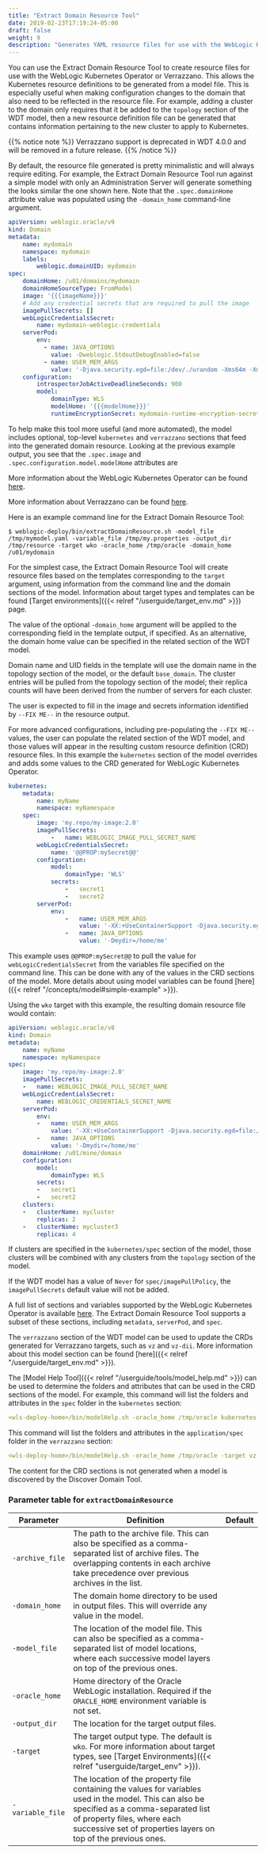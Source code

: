 ```yaml
---
title: "Extract Domain Resource Tool"
date: 2019-02-23T17:19:24-05:00
draft: false
weight: 9
description: "Generates YAML resource files for use with the WebLogic Kubernetes Operator or Verrazzano."
---
```



You can use the Extract Domain Resource Tool to create resource files for use with the WebLogic Kubernetes Operator
or Verrazzano. This allows the Kubernetes resource definitions to be generated from a model file.  This is especially
useful when making configuration changes to the domain that also need to be reflected in the resource file. For example,
adding a cluster to the domain only requires that it be added to the `topology` section of the WDT model, then a new
resource definition file can be generated that contains information pertaining to the new cluster to apply to Kubernetes.

{{% notice note %}}
Verrazzano support is deprecated in WDT 4.0.0 and will be removed in a future release.
{{% /notice %}}

By default, the resource file generated is pretty minimalistic and will always require editing.  For example, the Extract
Domain Resource Tool run against a simple model with only an Administration Server will generate something the looks
similar the one shown here.  Note that the `.spec.domainHome` attribute value was populated using the `-domain_home`
command-line argument.

```yaml
apiVersion: weblogic.oracle/v9
kind: Domain
metadata:
    name: mydomain
    namespace: mydomain
    labels:
        weblogic.domainUID: mydomain
spec:
    domainHome: /u01/domains/mydomain
    domainHomeSourceType: FromModel
    image: '{{{imageName}}}'
    # Add any credential secrets that are required to pull the image
    imagePullSecrets: []
    webLogicCredentialsSecret:
        name: mydomain-weblogic-credentials
    serverPod:
        env:
          - name: JAVA_OPTIONS
            value: -Dweblogic.StdoutDebugEnabled=false
          - name: USER_MEM_ARGS
            value: '-Djava.security.egd=file:/dev/./urandom -Xms64m -Xmx256m '
    configuration:
        introspectorJobActiveDeadlineSeconds: 900
        model:
            domainType: WLS
            modelHome: '{{{modelHome}}}'
            runtimeEncryptionSecret: mydomain-runtime-encryption-secret
```

To help make this tool more useful (and more automated), the model includes optional, top-level `kubernetes` and
`verrazzano` sections that feed into the generated domain resource.  Looking at the previous example output, you see
that the `.spec.image` and `.spec.configuration.model.modelHome` attributes are 


More information about the WebLogic Kubernetes Operator can be found [here](https://oracle.github.io/weblogic-kubernetes-operator).

More information about Verrazzano can be found [here](https://verrazzano.io/latest/docs/).

Here is an example command line for the Extract Domain Resource Tool:

    $ weblogic-deploy/bin/extractDomainResource.sh -model_file /tmp/mymodel.yaml -variable_file /tmp/my.properties -output_dir /tmp/resource -target wko -oracle_home /tmp/oracle -domain_home /u01/mydomain 

For the simplest case, the Extract Domain Resource Tool will create resource files based on the templates corresponding
to the `target` argument, using information from the command line and the domain sections of the model. Information
about target types and templates can be found [Target environments]({{< relref "/userguide/target_env.md" >}}) page.

The value of the optional `-domain_home` argument will be applied to the corresponding field in the template output, if specified. As an alternative, the domain home value can be specified in the related section of the WDT model. 

Domain name and UID fields in the template will use the domain name in the topology section of the model, or the default `base_domain`. The cluster entries will be pulled from the topology section of the model; their replica counts will have been derived from the number of servers for each cluster.

The user is expected to fill in the image and secrets information identified by `--FIX ME--` in the resource output.

For more advanced configurations, including pre-populating the `--FIX ME--` values, the user can populate the related section of the WDT model, and those values will appear in the resulting custom resource definition (CRD) resource files. In this example the `kubernetes` section of the model overrides and adds some values to the CRD generated for WebLogic Kubernetes Operator.
```yaml
kubernetes:
    metadata:
        name: myName
        namespace: myNamespace
    spec:
        image: 'my.repo/my-image:2.0'
        imagePullSecrets:
            -   name: WEBLOGIC_IMAGE_PULL_SECRET_NAME
        webLogicCredentialsSecret:
            name: '@@PROP:mySecret@@'
        configuration:
            model:
                domainType: 'WLS'
            secrets:
                -   secret1
                -   secret2
        serverPod:
            env:
                -   name: USER_MEM_ARGS
                    value: '-XX:+UseContainerSupport -Djava.security.egd=file:/dev/./urandom'
                -   name: JAVA_OPTIONS
                    value: '-Dmydir=/home/me'
```
This example uses `@@PROP:mySecret@@` to pull the value for `webLogicCredentialsSecret` from the variables file specified on the command line. This can be done with any of the values in the CRD sections of the model. More details about using model variables can be found [here]({{< relref "/concepts/model#simple-example" >}}).

Using the `wko` target with this example, the resulting domain resource file would contain:
```yaml
apiVersion: weblogic.oracle/v8
kind: Domain
metadata:
    name: myName
    namespace: myNamespace
spec:
    image: 'my.repo/my-image:2.0'
    imagePullSecrets:
    -   name: WEBLOGIC_IMAGE_PULL_SECRET_NAME
    webLogicCredentialsSecret:
        name: WEBLOGIC_CREDENTIALS_SECRET_NAME
    serverPod:
        env:
        -   name: USER_MEM_ARGS
            value: '-XX:+UseContainerSupport -Djava.security.egd=file:/dev/./urandom'
        -   name: JAVA_OPTIONS
            value: '-Dmydir=/home/me'
    domainHome: /u01/mine/domain
    configuration:
        model:
            domainType: WLS
        secrets:
        -   secret1
        -   secret2
    clusters:
    -   clusterName: mycluster
        replicas: 2
    -   clusterName: mycluster3
        replicas: 4
```

If clusters are specified in the `kubernetes/spec` section of the model, those clusters will be combined with any clusters from the `topology` section of the model.

If the WDT model has a value of `Never` for `spec/imagePullPolicy`, the `imagePullSecrets` default value will not be added.

A full list of sections and variables supported by the WebLogic Kubernetes Operator is available [here](https://github.com/oracle/weblogic-kubernetes-operator/blob/main/documentation/domains/Domain.md). The Extract Domain Resource Tool supports a subset of these sections, including `metadata`, `serverPod`, and `spec`.

The `verrazzano` section of the WDT model can be used to update the CRDs generated for Verrazzano targets, such as `vz` and `vz-dii`. More information about this model section can be found [here]({{< relref "/userguide/target_env.md" >}}).

The [Model Help Tool]({{< relref "/userguide/tools/model_help.md" >}}) can be used to determine the folders and attributes that can be used in the CRD sections of the model. For example, this command will list the folders and attributes in the `spec` folder in the `kubernetes` section:
```yaml
<wls-deploy-home>/bin/modelHelp.sh -oracle_home /tmp/oracle kubernetes:/spec
```

This command will list the folders and attributes in the `application/spec` folder in the `verrazzano` section:
```yaml
<wls-deploy-home>/bin/modelHelp.sh -oracle_home /tmp/oracle -target vz verrazzano:/application/spec
```

The content for the CRD sections is not generated when a model is discovered by the Discover Domain Tool.  

### Parameter table for `extractDomainResource`
| Parameter | Definition | Default |
| ---- | ---- | ---- |
| `-archive_file` | The path to the archive file.  This can also be specified as a comma-separated list of archive files.  The overlapping contents in each archive take precedence over previous archives in the list. |    |
| `-domain_home` | The domain home directory to be used in output files. This will override any value in the model. |    |
| `-model_file` | The location of the model file.  This can also be specified as a comma-separated list of model locations, where each successive model layers on top of the previous ones. |    |
| `-oracle_home` | Home directory of the Oracle WebLogic installation. Required if the `ORACLE_HOME` environment variable is not set. |    |
| `-output_dir` | The location for the target output files. |    |
| `-target` | The target output type. The default is `wko`. For more information about target types, see [Target Environments]({{< relref "userguide/target_env" >}}). |    |
| `-variable_file` | The location of the property file containing the values for variables used in the model. This can also be specified as a comma-separated list of property files, where each successive set of properties layers on top of the previous ones. |    |
